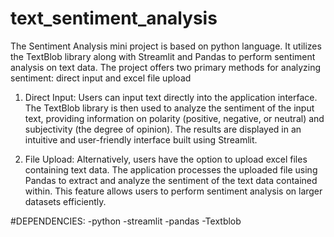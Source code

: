 # text_sentiment_analysis

The Sentiment Analysis mini project is based on python language. It utilizes the TextBlob 
library along with Streamlit and Pandas to perform sentiment analysis on text data. The 
project offers two primary methods for analyzing sentiment: direct input and excel file 
upload

1. Direct Input:
Users can input text directly into the application interface. The TextBlob library is then used 
to analyze the sentiment of the input text, providing information on polarity (positive, 
negative, or neutral) and subjectivity (the degree of opinion). The results are displayed in an 
intuitive and user-friendly interface built using Streamlit.

3. File Upload:
Alternatively, users have the option to upload excel files containing text data. The 
application processes the uploaded file using Pandas to extract and analyze the sentiment 
of the text data contained within. This feature allows users to perform sentiment analysis 
on larger datasets efficiently.

#DEPENDENCIES:
  -python
  -streamlit
  -pandas
  -Textblob
